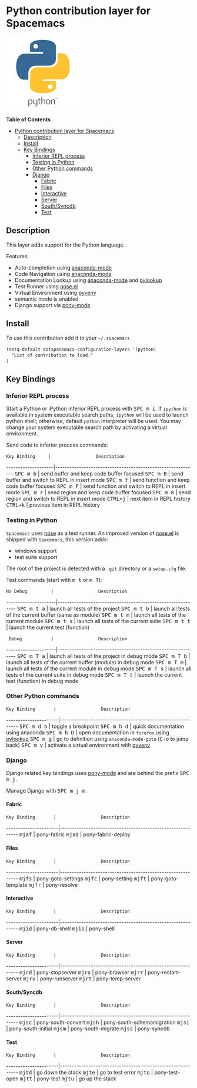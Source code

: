 # Python contribution layer for Spacemacs

![logo](img/python.png)

<!-- markdown-toc start - Don't edit this section. Run M-x markdown-toc/generate-toc again -->
**Table of Contents**

- [Python contribution layer for Spacemacs](#python-contribution-layer-for-spacemacs)
    - [Description](#description)
    - [Install](#install)
    - [Key Bindings](#key-bindings)
        - [Inferior REPL process](#inferior-repl-process)
        - [Testing in Python](#testing-in-python)
        - [Other Python commands](#other-python-commands)
        - [Django](#django)
            - [Fabric](#fabric)
            - [Files](#files)
            - [Interactive](#interactive)
            - [Server](#server)
            - [South/Syncdb](#southsyncdb)
            - [Test](#test)

<!-- markdown-toc end -->

## Description

This layer adds support for the Python language.

Features:
- Auto-completion using [anaconda-mode][]
- Code Navigation using  [anaconda-mode][]
- Documentation Lookup using  [anaconda-mode][] and [pylookup][]
- Test Runner using [nose.el][]
- Virtual Environment using [pyvenv][]
- semantic mode is enabled
- Django support via [pony-mode][]

## Install

To use this contribution add it to your `~/.spacemacs`

```elisp
(setq-default dotspacemacs-configuration-layers '(python)
  "List of contribution to load."
)
```

## Key Bindings

### Inferior REPL process

Start a Python or iPython inferior REPL process with <kbd>SPC m i</kbd>.
If `ipython` is available in system executable search paths, `ipython`
will be used to launch python shell; otherwise, default `python`
interpreter will be used.  You may change your system executable
search path by activating a virtual environment.

Send code to inferior process commands:

    Key Binding     |                 Description
--------------------|------------------------------------------------------------
<kbd>SPC m b</kbd>  | send buffer and keep code buffer focused
<kbd>SPC m B</kbd>  | send buffer and switch to REPL in insert mode
<kbd>SPC m f</kbd>  | send function and keep code buffer focused
<kbd>SPC m F</kbd>  | send function and switch to REPL in insert mode
<kbd>SPC m r</kbd>  | send region and keep code buffer focused
<kbd>SPC m R</kbd>  | send region and switch to REPL in insert mode
<kbd>CTRL+j</kbd>   | next item in REPL history
<kbd>CTRL+k</kbd>   | previous item in REPL history

### Testing in Python

`Spacemacs` uses [nose][nose] as a test runner. An improved version of
[nose.el][nose.el] is shipped with `Spacemacs`, this version adds:
- windows support
- test suite support

The root of the project is detected with a `.git` directory or a `setup.cfg` file.

Test commands (start with <kbd>m t</kbd> or <kbd>m T</kbd>):

    No Debug         |                 Description
---------------------|------------------------------------------------------------
<kbd>SPC m t a</kbd> | launch all tests of the project
<kbd>SPC m t b</kbd> | launch all tests of the current buffer (same as module)
<kbd>SPC m t m</kbd> | launch all tests of the current module
<kbd>SPC m t s</kbd> | launch all tests of the current suite
<kbd>SPC m t t</kbd> | launch the current test (function)

     Debug           |                 Description
---------------------|------------------------------------------------------------
<kbd>SPC m T a</kbd> | launch all tests of the project in debug mode
<kbd>SPC m T b</kbd> | launch all tests of the current buffer (module) in debug mode
<kbd>SPC m T m</kbd> | launch all tests of the current module in debug mode
<kbd>SPC m T s</kbd> | launch all tests of the current suite in debug mode
<kbd>SPC m T t</kbd> | launch the current test (function) in debug mode

### Other Python commands

    Key Binding       |                 Description
----------------------|------------------------------------------------------------
<kbd>SPC m d b</kbd>  | toggle a breakpoint
<kbd>SPC m h d</kbd>  | quick documentation using anaconda
<kbd>SPC m h D</kbd>  | open documentation in `firefox` using [pylookup][pylookup]
<kbd>SPC m g</kbd>    | go to definition using `anaconda-mode-goto` (<kbd>C-o</kbd> to jump back)
<kbd>SPC m v</kbd>    | activate a virtual environment with [pyvenv][pyvenv]

### Django

Django related key bindings uses [pony-mode][] and are behind the prefix
<kbd>SPC m j</kbd>.

Manage Django with <kbd>SPC m j m</kbd>.

#### Fabric

    Key Binding       |                 Description
----------------------|------------------------------------------------------------
<kbd>mjaf</kbd>       | pony-fabric
<kbd>mjad</kbd>       | pony-fabric-deploy

#### Files

    Key Binding       |                 Description
----------------------|------------------------------------------------------------
<kbd>mjfs</kbd>       | pony-goto-settings
<kbd>mjfc</kbd>       | pony-setting
<kbd>mjft</kbd>       | pony-goto-template
<kbd>mjfr</kbd>       | pony-resolve

#### Interactive

    Key Binding       |                 Description
----------------------|------------------------------------------------------------
<kbd>mjid</kbd>       | pony-db-shell
<kbd>mjis</kbd>       | pony-shell

#### Server

    Key Binding       |                 Description
----------------------|------------------------------------------------------------
<kbd>mjrd</kbd>       | pony-stopserver
<kbd>mjro</kbd>       | pony-browser
<kbd>mjrr</kbd>       | pony-restart-server
<kbd>mjru</kbd>       | pony-runserver
<kbd>mjrt</kbd>       | pony-temp-server

#### South/Syncdb

    Key Binding       |                 Description
----------------------|------------------------------------------------------------
<kbd>mjsc</kbd>       | pony-south-convert
<kbd>mjsh</kbd>       | pony-south-schemamigration
<kbd>mjsi</kbd>       | pony-south-initial
<kbd>mjsm</kbd>       | pony-south-migrate
<kbd>mjss</kbd>       | pony-syncdb

#### Test

    Key Binding       |                 Description
----------------------|------------------------------------------------------------
<kbd>mjtd</kbd>       | go down the stack
<kbd>mjte</kbd>       | go to test error
<kbd>mjto</kbd>       | pony-test-open
<kbd>mjtt</kbd>       | pony-test
<kbd>mjtu</kbd>       | go up the stack


[anaconda-mode]: https://github.com/proofit404/anaconda-mode
[pyvenv]: https://github.com/jorgenschaefer/pyvenv
[pylookup]: https://github.com/tsgates/pylookup
[nose]: https://github.com/nose-devs/nose/
[nose.el]: https://github.com/syl20bnr/nose.el
[pony-mode]: https://github.com/davidmiller/pony-mode

